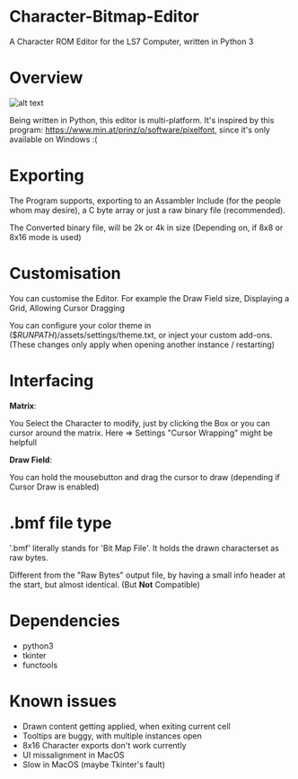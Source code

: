 # Character-Bitmap-Editor
A Character ROM Editor for the LS7 Computer, written in Python 3


# Overview
![alt text](https://github.com/0xMAC8205/Character-Bitmap-Editor/assets/55045978/85435fa2-8c8e-4169-ae5d-2cc9a46e5995)

Being written in Python, this editor is multi-platform.
It's inspired by this program: https://www.min.at/prinz/o/software/pixelfont,
since it's only available on Windows :(

# Exporting
The Program supports, exporting to an Assambler Include
(for the people whom may desire),
a C byte array or just a raw binary file (recommended).

The Converted binary file, will be 2k or 4k in size
(Depending on, if 8x8 or 8x16 mode is used)

# Customisation

You can customise the Editor. For example the
Draw Field size, Displaying a Grid, Allowing Cursor Dragging

You can configure your color theme in ($*RUNPATH*)/assets/settings/theme.txt,
or inject your custom add-ons.
(These changes only apply when opening another instance / restarting)

# Interfacing

**Matrix**:
  
You Select the Character to modify, just by clicking the Box or you can cursor around the matrix.
Here => Settings "Cursor Wrapping" might be helpfull

**Draw Field**:
  
You can hold the mousebutton and drag the cursor to draw (depending if Cursor Draw is enabled)

# .bmf file type
'.bmf' literally stands for 'Bit Map File'.
It holds the drawn characterset as raw bytes.

Different from the "Raw Bytes" output file,
by having a small info header at the start,
but almost identical. (But **Not** Compatible)

# Dependencies
* python3
* tkinter
* functools

# Known issues
* Drawn content getting applied, when exiting current cell
* Tooltips are buggy, with multiple instances open
* 8x16 Character exports don't work currently
* UI missalignment in MacOS
* Slow in MacOS (maybe Tkinter's fault)
